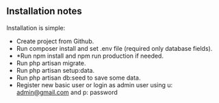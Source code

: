 
## Installation notes

Installation is simple:

- Create project from Github.
- Run composer install and set .env file (required only database fields).
- *Run npm install and npm run production if needed.
- Run php artisan migrate.
- Run php artisan setup:data.
- Run php artisan db:seed to save some data.
- Register new basic user or login as admin user using u: admin@gmail.com and p: password

